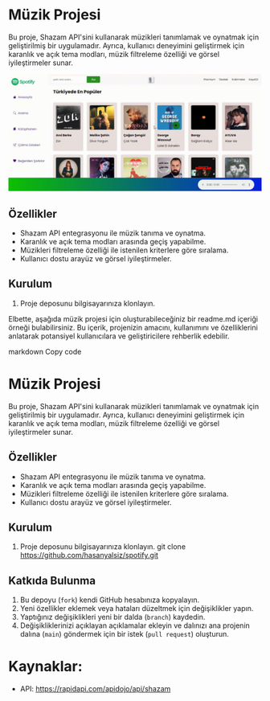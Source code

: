 # Müzik Projesi

Bu proje, Shazam API'sini kullanarak müzikleri tanımlamak ve oynatmak için geliştirilmiş bir uygulamadır. Ayrıca, kullanıcı deneyimini geliştirmek için karanlık ve açık tema modları, müzik filtreleme özelliği ve görsel iyileştirmeler sunar.

![Proje Örneği](music.gif)

## Özellikler

- Shazam API entegrasyonu ile müzik tanıma ve oynatma.
- Karanlık ve açık tema modları arasında geçiş yapabilme.
- Müzikleri filtreleme özelliği ile istenilen kriterlere göre sıralama.
- Kullanıcı dostu arayüz ve görsel iyileştirmeler.

## Kurulum

1. Proje deposunu bilgisayarınıza klonlayın.


Elbette, aşağıda müzik projesi için oluşturabileceğiniz bir readme.md içeriği örneği bulabilirsiniz. Bu içerik, projenizin amacını, kullanımını ve özelliklerini anlatarak potansiyel kullanıcılara ve geliştiricilere rehberlik edebilir.

markdown
Copy code
# Müzik Projesi

Bu proje, Shazam API'sini kullanarak müzikleri tanımlamak ve oynatmak için geliştirilmiş bir uygulamadır. Ayrıca, kullanıcı deneyimini geliştirmek için karanlık ve açık tema modları, müzik filtreleme özelliği ve görsel iyileştirmeler sunar.



## Özellikler

- Shazam API entegrasyonu ile müzik tanıma ve oynatma.
- Karanlık ve açık tema modları arasında geçiş yapabilme.
- Müzikleri filtreleme özelliği ile istenilen kriterlere göre sıralama.
- Kullanıcı dostu arayüz ve görsel iyileştirmeler.

## Kurulum

1. Proje deposunu bilgisayarınıza klonlayın.
git clone https://github.com/hasanyalsiz/spotify.git

## Katkıda Bulunma

1. Bu depoyu (`fork`) kendi GitHub hesabınıza kopyalayın.
2. Yeni özellikler eklemek veya hataları düzeltmek için değişiklikler yapın.
3. Yaptığınız değişiklikleri yeni bir dalda (`branch`) kaydedin.
4. Değişikliklerinizi açıklayan açıklamalar ekleyin ve dalınızı ana projenin dalına (`main`) göndermek için bir istek (`pull request`) oluşturun.



# Kaynaklar:

- API: https://rapidapi.com/apidojo/api/shazam
